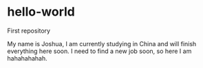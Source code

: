 # hello-world
First repository

My name is Joshua, I am currently studying in China and will finish everything here soon. I need to find a new job soon, so here I am hahahahahah.
